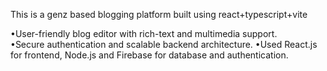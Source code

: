 This is a genz based blogging platform
built using react+typescript+vite

•User-friendly blog editor with rich-text and multimedia support.<br>
•Secure authentication and scalable backend architecture.
•Used React.js for frontend, Node.js and Firebase for database and authentication.
